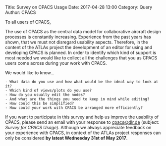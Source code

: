 Title: Survey on CPACS Usage 
Date: 2017-04-28 13:00
Category: Query
Author: CPACS

To all users of CPACS,

The use of CPACS as the central data model for collaborative aircraft design processes is constantly increasing. Experience from the past years has shown, that we must not disregard usability aspects. Therefore, in the content of the ATLAs project the development of an editor for using and developing CPACS is planned. In order to identify which kind of support is most needed we would like to collect all the challenges that you as CPACS users come across during your work with CPACS. 

We would like to know...

	- What data do you use and how what would be the ideal way to look at it?
	- Which kind of views/plots do you use?
	- How do you usually edit the nodes?
	- And what are the things you need to keep in mind while editing?
	- How could this be simplified?
	- How could your work with CPACS be arranged more efficiently?

If you want to participate in this survey and help us improve the usability of CPACS, please send an email with your response to <cpacs@dlr.de> (subject: _Survey for CPACS Usage_). Although we always appreciate feedback on your experience with CPACS, in context of the ATLAs project responses can only be considered **by latest Wednesday 31st of May 2017**.

